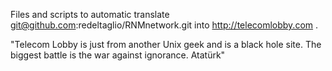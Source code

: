 Files and scripts to automatic translate git@github.com:redeltaglio/RNMnetwork.git into http://telecomlobby.com .

"Telecom Lobby is just from another Unix geek and is a black hole site. The biggest battle is the war against ignorance. Atatürk"
